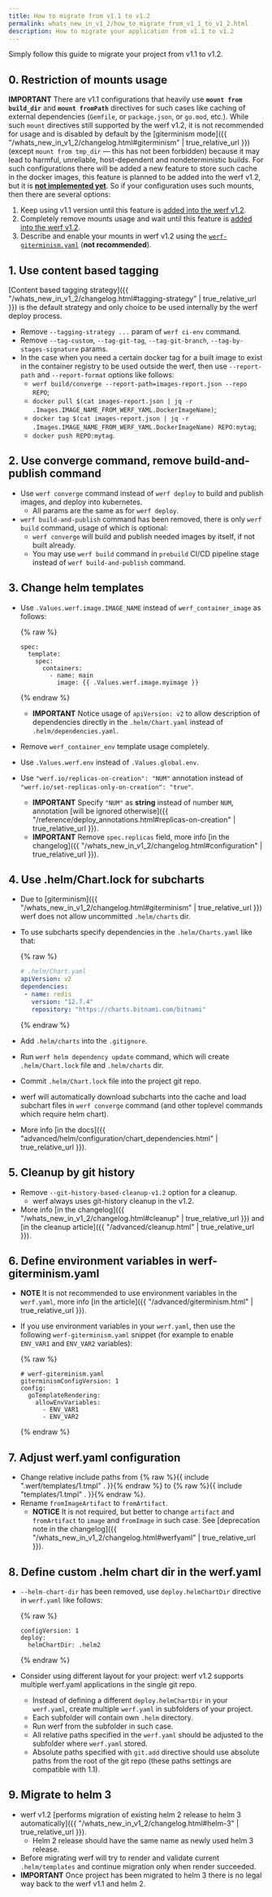```yaml
---
title: How to migrate from v1.1 to v1.2
permalink: whats_new_in_v1_2/how_to_migrate_from_v1_1_to_v1_2.html
description: How to migrate your application from v1.1 to v1.2
---
```


Simply follow this guide to migrate your project from v1.1 to v1.2.

## 0. Restriction of mounts usage

**IMPORTANT** There are v1.1 configurations that heavily use **`mount from build_dir`** and **`mount fromPath`** directives for such cases like caching of external dependencies (`Gemfile`, or `package.json`, or `go.mod`, etc.). While such `mount` directives still supported by the werf v1.2, it is not recommended for usage and is disabled by default by the [giterminism mode]({{ "/whats_new_in_v1_2/changelog.html#giterminism" | true_relative_url }}) (except `mount from tmp_dir` — this has not been forbidden) because it may lead to harmful, unreliable, host-dependent and nondeterministic builds. For such configurations there will be added a new feature to store such cache in the docker images, this feature is planned to be added into the werf v1.2, but it is [**not implemented yet**](https://github.com/werf/werf/issues/3318). So if your configuration uses such mounts, then there are several options:
 1. Keep using v1.1 version until this feature is [added into the werf v1.2](https://github.com/werf/werf/issues/3318).
 2. Completely remove mounts usage and wait until this feature is [added into the werf v1.2](https://github.com/werf/werf/issues/3318).
 3. Describe and enable your mounts in werf v1.2 using the [`werf-giterminism.yaml`](https://werf.io/documentation/reference/werf_giterminism_yaml.html) (**not recommended**).

## 1. Use content based tagging

[Content based tagging strategy]({{ "/whats_new_in_v1_2/changelog.html#tagging-strategy" | true_relative_url }}) is the default strategy and only choice to be used internally by the werf deploy process.

 - Remove `--tagging-strategy ...` param of `werf ci-env` command.
 - Remove `--tag-custom`, `--tag-git-tag`, `--tag-git-branch`, `--tag-by-stages-signature` params.
 - In the case when you need a certain docker tag for a built image to exist in the container registry to be used outside the werf, then use `--report-path` and `--report-format` options like follows:
     - `werf build/converge --report-path=images-report.json --repo REPO`;
     - `docker pull $(cat images-report.json | jq -r .Images.IMAGE_NAME_FROM_WERF_YAML.DockerImageName)`;
     - `docker tag $(cat images-report.json | jq -r .Images.IMAGE_NAME_FROM_WERF_YAML.DockerImageName) REPO:mytag`;
     - `docker push REPO:mytag`.

## 2. Use converge command, remove build-and-publish command

 - Use `werf converge` command instead of `werf deploy` to build and publish images, and deploy into kubernetes.
     - All params are the same as for `werf deploy`.
 - `werf build-and-publish` command has been removed, there is only `werf build` command, usage of which is optional:
     - `werf converge` will build and publish needed images by itself, if not built already.
     - You may use `werf build` command in `prebuild` CI/CD pipeline stage instead of `werf build-and-publish` command.

## 3. Change helm templates

 - Use `.Values.werf.image.IMAGE_NAME` instead of `werf_container_image` as follows:

    {% raw %}
    ```
    spec:
      template:
        spec:
          containers:
            - name: main
              image: {{ .Values.werf.image.myimage }}
    ```
    {% endraw %}

     - **IMPORTANT** Notice usage of `apiVersion: v2` to allow description of dependencies directly in the `.helm/Chart.yaml` instead of `.helm/dependencies.yaml`.

 - Remove `werf_container_env` template usage completely.
 - Use `.Values.werf.env` instead of `.Values.global.env`.
 - Use `"werf.io/replicas-on-creation": "NUM"` annotation instead of `"werf.io/set-replicas-only-on-creation": "true"`.
     - **IMPORTANT** Specify `"NUM"` as **string** instead of number `NUM`, annotation [will be ignored otherwise]({{ "/reference/deploy_annotations.html#replicas-on-creation" | true_relative_url }}).
     - **IMPORTANT** Remove `spec.replicas` field, more info [in the changelog]({{ "/whats_new_in_v1_2/changelog.html#configuration" | true_relative_url }}).

## 4. Use .helm/Chart.lock for subcharts

 - Due to [giterminism]({{ "/whats_new_in_v1_2/changelog.html#giterminism" | true_relative_url  }}) werf does not allow uncommitted `.helm/charts` dir.
 - To use subcharts specify dependencies in the `.helm/Charts.yaml` like that:

     {% raw %}
     ```yaml
     # .helm/Chart.yaml
     apiVersion: v2
     dependencies:
      - name: redis
        version: "12.7.4"
        repository: "https://charts.bitnami.com/bitnami"
     ```
     {% endraw %}

 - Add `.helm/charts` into the `.gitignore`.
 - Run `werf helm dependency update` command, which will create `.helm/Chart.lock` file and `.helm/charts` dir.
 - Commit `.helm/Chart.lock` file into the project git repo.
 - werf will automatically download subcharts into the cache and load subchart files in `werf converge` command (and other toplevel commands which require helm chart).
 - More info [in the docs]({{ "advanced/helm/configuration/chart_dependencies.html" | true_relative_url }}).

## 5. Cleanup by git history

 - Remove `--git-history-based-cleanup-v1.2` option for a cleanup.
     - werf always uses git-history cleanup in the v1.2.
 - More info [in the changelog]({{ "/whats_new_in_v1_2/changelog.html#cleanup" | true_relative_url }}) and [in the cleanup article]({{ "/advanced/cleanup.html" | true_relative_url }}).

## 6. Define environment variables in werf-giterminism.yaml

 - **NOTE** It is not recommended to use environment variables in the `werf.yaml`, more info [in the article]({{ "/advanced/giterminism.html" | true_relative_url }}).
 - If you use environment variables in your `werf.yaml`, then use the following `werf-giterminism.yaml` snippet (for example to enable `ENV_VAR1` and `ENV_VAR2` variables):

     {% raw %}
     ```
     # werf-giterminism.yaml
     giterminismConfigVersion: 1
     config:
       goTemplateRendering:
         allowEnvVariables:
           - ENV_VAR1
           - ENV_VAR2
     ```
     {% endraw %}

## 7. Adjust werf.yaml configuration

 - Change relative include paths from {% raw %}{{ include ".werf/templates/1.tmpl" . }}{% endraw %} to {% raw %}{{ include "templates/1.tmpl" . }}{% endraw %}.
 - Rename `fromImageArtifact` to `fromArtifact`.
     - **NOTICE** It is not required, but better to change `artifact` and `fromArtifact` to `image` and `fromImage` in such case. See [deprecation note in the changelog]({{ "/whats_new_in_v1_2/changelog.html#werfyaml" | true_relative_url }}).

## 8. Define custom .helm chart dir in the werf.yaml

 - `--helm-chart-dir` has been removed, use `deploy.helmChartDir` directive in `werf.yaml` like follows:

     {% raw %}
     ```
     configVersion: 1
     deploy:
       helmChartDir: .helm2
     ```
     {% endraw %}

 - Consider using different layout for your project: werf v1.2 supports multiple werf.yaml applications in the single git repo.
     - Instead of defining a different `deploy.helmChartDir` in your `werf.yaml`, create multiple `werf.yaml` in subfolders of your project.
     - Each subfolder will contain own `.helm` directory.
     - Run werf from the subfolder in such case.
     - All relative paths specified in the `werf.yaml` should be adjusted to the subfolder where `werf.yaml` stored.
     - Absolute paths specified with `git.add` directive should use absolute paths from the root of the git repo (these paths settings are compatible with 1.1).

## 9. Migrate to helm 3

 - werf v1.2 [performs migration of existing helm 2 release to helm 3 automatically]({{ "/whats_new_in_v1_2/changelog.html#helm-3" | true_relative_url }}).
     - Helm 2 release should have the same name as newly used helm 3 release.
 - Before migrating werf will try to render and validate current `.helm/templates` and continue migration only when render succeeded.
 - **IMPORTANT** Once project has been migrated to helm 3 there is no legal way back to the werf v1.1 and helm 2.
